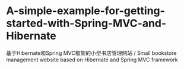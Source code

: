 # A-simple-example-for-getting-started-with-Spring-MVC-and-Hibernate
基于Hibernate和Spring MVC框架的小型书店管理网站 / Small bookstore management website based on Hibernate and Spring MVC framework

